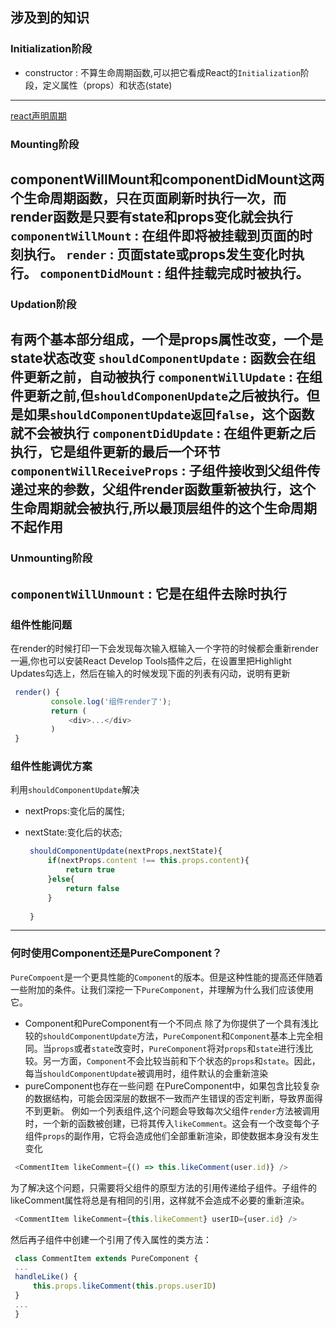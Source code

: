## 涉及到的知识
### Initialization阶段
   + constructor : 不算生命周期函数,可以把它看成React的`Initialization`阶段，定义属性（props）和状态(state)
---

[react声明周期]('./public/reactLifeCycle.png')
### Mounting阶段
componentWillMount和componentDidMount这两个生命周期函数，只在页面刷新时执行一次，而render函数是只要有state和props变化就会执行
   `componentWillMount` : 在组件即将被挂载到页面的时刻执行。
   `render` : 页面state或props发生变化时执行。
   `componentDidMount` : 组件挂载完成时被执行。
---

### Updation阶段
有两个基本部分组成，一个是props属性改变，一个是state状态改变
   `shouldComponentUpdate` : 函数会在组件更新之前，自动被执行
   `componentWillUpdate` : 在组件更新之前,但`shouldComponenUpdate`之后被执行。但是如果`shouldComponentUpdate返`回`false`，这个函数就不会被执行
   `componentDidUpdate` : 在组件更新之后执行，它是组件更新的最后一个环节
   `componentWillReceiveProps` : 子组件接收到父组件传递过来的参数，父组件render函数重新被执行，这个生命周期就会被执行,所以最顶层组件的这个生命周期不起作用
---

### Unmounting阶段
   `componentWillUnmount` : 它是在组件去除时执行
---

### 组件性能问题
   在render的时候打印一下会发现每次输入框输入一个字符的时候都会重新render一遍,你也可以安装React Develop Tools插件之后，在设置里把Highlight Updates勾选上，然后在输入的时候发现下面的列表有闪动，说明有更新
   ``` javascript
    render() {
            console.log('组件render了');
            return (
                <div>...</div>
            )
    }
   ```

### 组件性能调优方案
   利用`shouldComponentUpdate`解决
+ nextProps:变化后的属性;
+ nextState:变化后的状态;

   ``` javascript
    shouldComponentUpdate(nextProps,nextState){
        if(nextProps.content !== this.props.content){
            return true
        }else{
            return false
        }
    
    }
   ```
---

### 何时使用Component还是PureComponent？
`PureCompoent`是一个更具性能的`Component`的版本。但是这种性能的提高还伴随着一些附加的条件。让我们深挖一下`PureComponent`，并理解为什么我们应该使用它。
   + Component和PureComponent有一个不同点
   除了为你提供了一个具有浅比较的`shouldComponentUpdate`方法，`PureComponent`和`Component`基本上完全相同。当`props`或者`state`改变时，`PureComponent`将对`props`和`state`进行浅比较。另一方面，`Component`不会比较当前和下个状态的`props`和`state`。因此，每当`shouldComponentUpdate`被调用时，组件默认的会重新渲染
   + pureComponent也存在一些问题
   在PureComponent中，如果包含比较复杂的数据结构，可能会因深层的数据不一致而产生错误的否定判断，导致界面得不到更新。
   例如一个列表组件,这个问题会导致每次父组件`render`方法被调用时，一个新的函数被创建，已将其传入`likeComment`。这会有一个改变每个子组件`props`的副作用，它将会造成他们全部重新渲染，即使数据本身没有发生变化
   ``` javascript
    <CommentItem likeComment={() => this.likeComment(user.id)} />
   ```

   为了解决这个问题，只需要将父组件的原型方法的引用传递给子组件。子组件的likeComment属性将总是有相同的引用，这样就不会造成不必要的重新渲染。
   ``` javascript
    <CommentItem likeComment={this.likeComment} userID={user.id} />
   ```
   然后再子组件中创建一个引用了传入属性的类方法：
   ``` javascript
    class CommentItem extends PureComponent {
    ...
    handleLike() {
        this.props.likeComment(this.props.userID)
    }
    ...
    }
   ```
